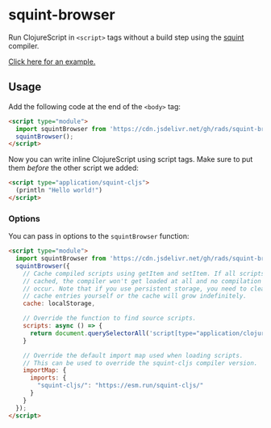 # squint-browser

Run ClojureScript in `<script>` tags without a build step using the [squint](https://github.com/squint-cljs/squint) compiler.

[Click here for an example.](https://rads.github.io/squint-browser/)

## Usage

Add the following code at the end of the `<body>` tag:

```html
<script type="module">
  import squintBrowser from 'https://cdn.jsdelivr.net/gh/rads/squint-browser@v0.0.2/squint-browser.min.js';
  squintBrowser();
</script>
```

Now you can write inline ClojureScript using script tags. Make sure to put them _before_ the other script we added:

```html
<script type="application/squint-cljs">
  (println "Hello world!")
</script>
```

### Options

You can pass in options to the `squintBrowser` function:

```html
<script type="module">
  import squintBrowser from 'https://cdn.jsdelivr.net/gh/rads/squint-browser@v0.0.2/squint-browser.min.js';
  squintBrowser({
    // Cache compiled scripts using getItem and setItem. If all scripts are
    // cached, the compiler won't get loaded at all and no compilation will
    // occur. Note that if you use persistent storage, you need to clean up old
    // cache entries yourself or the cache will grow indefinitely.
    cache: localStorage,

    // Override the function to find source scripts.
    scripts: async () => {
      return document.querySelectorAll('script[type="application/clojurescript"]');
    }

    // Override the default import map used when loading scripts.
    // This can be used to override the squint-cljs compiler version.
    importMap: {
      imports: {
        "squint-cljs/": "https://esm.run/squint-cljs/"
      }
    }
  });
</script>
```
